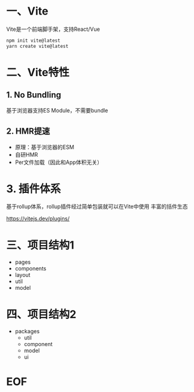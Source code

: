 
# 一、Vite

Vite是一个前端脚手架，支持React/Vue

```cmd
npm init vite@latest
yarn create vite@latest
```


# 二、Vite特性

## 1. No Bundling

基于浏览器支持ES Module，不需要bundle

## 2. HMR提速

- 原理：基于浏览器的ESM
- 自研HMR
- Per文件加载（因此和App体积无关）

# 3. 插件体系

基于rollup体系，rollup插件经过简单包装就可以在Vite中使用
丰富的括件生态

https://vitejs.dev/plugins/


# 三、项目结构1

- pages
- components
- layout
- util
- model


# 四、项目结构2

- packages
	- util
	- component
	- model
	- ui




# EOF
